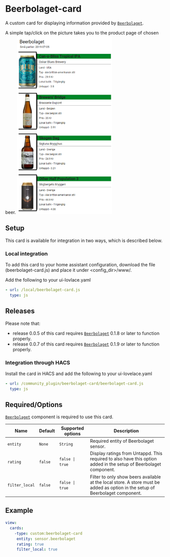 # Beerbolaget-card
A custom card for displaying information provided by [`Beerbolaget`](https://github.com/Ceerbeerus/beerbolaget).

A simple tap/click on the picture takes you to the product page of chosen beer.
<img src="./example/layout.png" width="300" height="562"/>

## Setup
This card is available for integration in two ways, which is described below.

### Local integration
To add this card to your home assistant configuration, download the file (beerbolaget-card.js) and place it under <config_dir>/www/.

Add the following to your ui-lovlace.yaml
```yaml
- url: /local/beerbolaget-card.js
  type: js
```

## Releases
Please note that:

* release 0.0.5 of this card requires [`Beerbolaget`](https://github.com/Ceerbeerus/beerbolaget) 0.1.8 or later to function properly.
* release 0.0.7 of this card requires [`Beerbolaget`](https://github.com/Ceerbeerus/beerbolaget) 0.1.9 or later to function properly.


### Integration through HACS
Install the card in HACS and add the following to your ui-lovelace.yaml
```yaml
- url: /community_plugin/beerbolaget-card/beerbolaget-card.js
  type: js
```

## Required/Options
[`Beerbolaget`](https://github.com/Ceerbeerus/beerbolaget) component is required to use this card.

|Name                |Default       |Supported options                                 |Description                                                                                                                                                                                                                                                                                                                                    |
| --------------     | ------------ | ------------------------------------------------ | --------------------------------------------------------------------------------------------------------------------------------------------------------------------------------------------------------------------------------------------------------------------------------------------------------------------------------------------- |
|`entity`            |`None`        |`String`                                          |Required entity of Beerbolaget sensor.
|`rating`            |`false`       |`false \| true`                                   |Display ratings from Untappd. This required to also have this option added in the setup of Beerbolaget component.
|`filter_local`      |`false`       |`false \| true`                                   |Filter to only show beers available at the local store. A store must be added as option in the setup of Beerbolaget component.

## Example
  ```yaml
  view:
    cards:
      -type: custom:beerbolaget-card
       entity: sensor.beerbolaget
       rating: true
       filter_local: true
  ```
